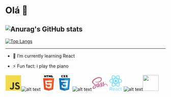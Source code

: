 # Olá 👋

![Anurag's GitHub stats](https://github-readme-stats.vercel.app/api?username=RuhtracBP&theme=radical)
---
[![Top Langs](https://github-readme-stats.vercel.app/api/top-langs/?username=RuhtracBP&layout=compact&theme=radical)](https://github.com/RuhtracBP/github-readme-stats)

---

- 🌱 I’m currently learning React

- ⚡ Fun fact:  i play the piano


<img src="https://raw.githubusercontent.com/devicons/devicon/master/icons/javascript/javascript-original.svg" alt="alt text" width="50" height="50"><img src="https://cdn.worldvectorlogo.com/logos/typescript.svg" alt="alt text" width="50" height="50"><img src="https://raw.githubusercontent.com/devicons/devicon/master/icons/html5/html5-original-wordmark.svg" alt="alt text" width="50" height="50"><img src="https://raw.githubusercontent.com/devicons/devicon/master/icons/css3/css3-original-wordmark.svg" alt="alt text" width="50" height="50"><img src="https://camo.githubusercontent.com/fbfcb9e3dc648adc93bef37c718db16c52f617ad055a26de6dc3c21865c3321d/68747470733a2f2f7777772e766563746f726c6f676f2e7a6f6e652f6c6f676f732f6769742d73636d2f6769742d73636d2d69636f6e2e737667" alt="alt text" width="50" height="50"><img src="https://raw.githubusercontent.com/devicons/devicon/master/icons/sass/sass-original.svg" alt="alt text" width="50" height="50"><img src="https://raw.githubusercontent.com/devicons/devicon/master/icons/react/react-original-wordmark.svg" alt="alt text" width="50" height="50"><img src="https://cdn.worldvectorlogo.com/logos/nextjs-3.svg" alt="alt text" width="50" height="50"><img src="https://seeklogo.com/images/N/nodejs-logo-FBE122E377-seeklogo.com.png"  width="50" height="50">








<!--
**RuhtracBP/RuhtracBP** is a ✨ _special_ ✨ repository because its `README.md` (this file) appears on your GitHub profile.

Here are some ideas to get you started:

- 🔭 I’m currently working on ...
- 🌱 I’m currently learning ...
- 👯 I’m looking to collaborate on ...
- 🤔 I’m looking for help with ...
- 💬 Ask me about ...
- 📫 How to reach me: ...
- 😄 Pronouns: ...
- ⚡ Fun fact: ...
-->
